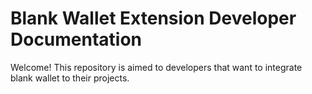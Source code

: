 # Blank Wallet Extension Developer Documentation

Welcome! This repository is aimed to developers that want to integrate blank wallet to their projects.
